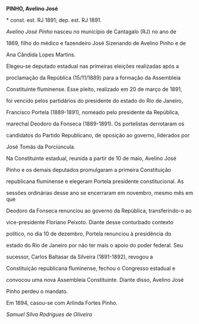 **PINHO, Avelino José**



\* const. est. RJ 1891; dep. est. RJ 1891.



*Avelino José Pinho* nasceu no município de Cantagalo (RJ) no ano de

1869, filho do médico e fazendeiro José Sizenando de Avelino Pinho e de

Ana Cândida Lopes Martins.



Elegeu-se deputado estadual nas primeiras eleições realizadas após a

proclamação da República (15/11/1889) para a formação da Assembleia

Constituinte fluminense. Esse pleito, realizado em 20 de março de 1891,

foi vencido pelos partidários do presidente do estado do Rio de Janeiro,

Francisco Portela (1889-1891), nomeado pelo presidente da República,

marechal Deodoro da Fonseca (1889-1891). Os portelistas derrotaram os

candidatos do Partido Republicano, de oposição ao governo, liderados por

José Tomás da Porciúncula.



Na Constituinte estadual, reunida a partir de 10 de maio, Avelino José

Pinho e os demais deputados promulgaram a primeira Constituição

republicana fluminense e elegeram Portela presidente constitucional. As

sessões ordinárias desse ano se encerraram em novembro, mesmo mês em que

Deodoro da Fonseca renunciou ao governo da República, transferindo-o ao

vice-presidente Floriano Peixoto. Diante desse conturbado contexto

político, no dia 10 de dezembro, Portela renunciou à presidência do

estado do Rio de Janeiro por não ter mais o apoio do poder federal. Seu

sucessor, Carlos Baltasar da Silveira (1891-1892), revogou a

Constituição republicana fluminense, fechou o Congresso estadual e

convocou uma nova Assembleia Constituinte. Diante disso, Avelino José

Pinho perdeu o mandato.



Em 1894, casou-se com Arlinda Fortes Pinho.



*Samuel Silva Rodrigues de Oliveira*



